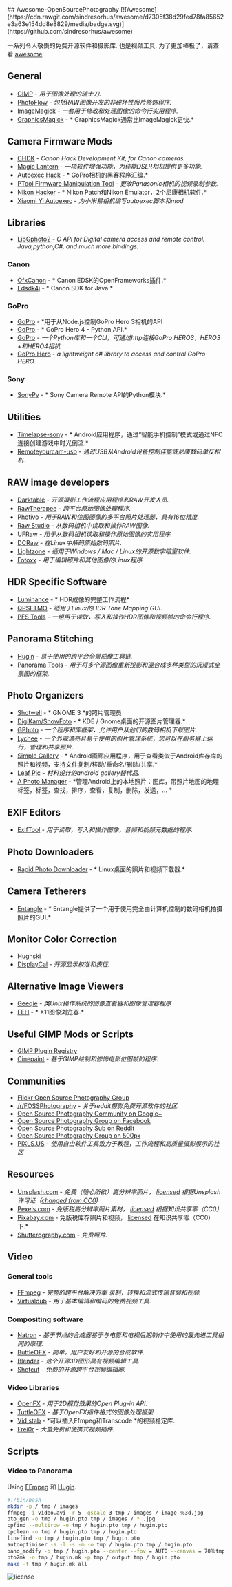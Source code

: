 <div class="github-widget" data-repo="ibaaj/awesome-OpenSourcePhotography"></div>
## Awesome-OpenSourcePhotography
[![Awesome](https://cdn.rawgit.com/sindresorhus/awesome/d7305f38d29fed78fa85652e3a63e154dd8e8829/media/badge.svg)](https://github.com/sindresorhus/awesome)

 一系列令人敬畏的免费开源软件和摄影库.  也是视频工具.  为了更加棒极了，请查看 [awesome](https://github.com/sindresorhus/awesome).



## General

- [GIMP](http://www.gimp.org/) -  *用于图像处理的瑞士刀.*
- [PhotoFlow](https://github.com/aferrero2707/PhotoFlow) -  *包括RAW图像开发的非破坏性照片修饰程序.*
- [ImageMagick](http://www.imagemagick.org/) -  *一套用于修改和处理图像的命令行实用程序.*
- [GraphicsMagick](http://www.graphicsmagick.org/) -  * GraphicsMagick通常比ImageMagick更快.*

## Camera Firmware Mods 

- [CHDK](http://chdk.wikia.com/wiki/CHDK) - *Canon Hack Development Kit, for Canon cameras.* 
- [Magic Lantern](http://magiclantern.fm/) -  *一项软件增强功能，为佳能DSLR相机提供更多功能.*
- [Autoexec Hack](https://github.com/KonradIT/autoexechack) -  * GoPro相机的黑客程序汇编.*
- [PTool Firmware Manipulation Tool](http://www.gh1-hack.info/) -  *更改Panasonic相机的视频录制参数.*
- [Nikon Hacker](https://nikonhacker.com/wiki/Main_Page) -  * Nikon Patch和Nikon Emulator，2个尼康相机软件.*
- [Xiaomi Yi Autoexec](https://github.com/PJanisio/Xiaomi_Yi_autoexec) -  *为小米易相机编写autoexec脚本和mod.*

## Libraries

- [LibGphoto2](https://github.com/gphoto/libgphoto2) - *C APi for Digital camera access and remote control. Java,python,C#, and much more bindings.*

### Canon

- [OfxCanon](https://github.com/roxlu/ofxCanon) -  * Canon EDSK的OpenFrameworks插件.*
- [Edsdk4j](https://github.com/kritzikratzi/edsdk4j) -  * Canon SDK for Java.*

### GoPro
- [GoPro](https://github.com/kschzt/gopro) -  *用于从Node.js控制GoPro Hero 3相机的API
- [GoPro](https://github.com/DenisCarriere/gopro) -  * GoPro Hero 4  -  Python API.*
- [GoPro](https://github.com/joshvillbrandt/goprohero) -  *一个Python库和一个CLI，可通过http连接GoPro HERO3，HERO3 +和HERO4相机.*
- [GoPro.Hero](https://github.com/r1pper/GoPro.Hero) - *a lightweight c# library to access and control GoPro HERO.*

### Sony

- [SonyPy](https://github.com/storborg/sonypy) -  * Sony Camera Remote API的Python模块.*

## Utilities

- [Timelapse-sony](https://github.com/ThibaudM/timelapse-sony) -  * Android应用程序，通过“智能手机控制”模式或通过NFC连接创建游戏中时光倒流.*
- [Remoteyourcam-usb](https://github.com/crazymaik/remoteyourcam-usb) -  *通过USB从Android设备控制佳能或尼康数码单反相机.*


## RAW image developers

- [Darktable](http://www.darktable.org/) -  *开源摄影工作流程应用程序和RAW开发人员.*
- [RawTherapee](http://rawtherapee.com/) -  *跨平台原始图像处理程序.*
- [Photivo](http://photivo.org/photivo/start?redirect=1) -  *用于RAW和位图图像的多平台照片处理器，具有16位精度.*
- [Raw Studio](https://github.com/rawstudio/rawstudio) -  *从数码相机中读取和操作RAW图像.*
- [UFRaw](http://ufraw.sourceforge.net/) -  *用于从数码相机读取和操作原始图像的实用程序.*
- [DCRaw](http://www.cybercom.net/~dcoffin/dcraw/) -  *在Linux中解码原始数码照片.*
- [Lightzone](http://lightzoneproject.org/) -  *适用于Windows / Mac / Linux的开源数字暗室软件.*
- [Fotoxx](http://www.kornelix.com/fotoxx.html) -  *用于编辑照片和其他图像的Linux程序.*

## HDR Specific Software
- [Luminance](https://github.com/LuminanceHDR/LuminanceHDR) -  * HDR成像的完整工作流程*
- [QPSFTMO](http://theplaceofdeadroads.blogspot.com/2006/07/qpfstmo-hdr-tone-mapping-gui-for-linux_04.html) -  *适用于Linux的HDR Tone Mapping GUI.*
- [PFS Tools](http://pfstools.sourceforge.net/) -  *一组用于读取，写入和操作HDR图像和视频帧的命令行程序.*

## Panorama Stitching

- [Hugin](http://hugin.sourceforge.net/) -  *易于使用的跨平台全景成像工具链.*
- [Panorama Tools](http://www.panoramatools.com/) -  *用于将多个源图像重新投影和混合成多种类型的沉浸式全景图的框架.*

## Photo Organizers

- [Shotwell](http://yorba.org/shotwell/) -  * GNOME 3 *的照片管理员
- [DigiKam/ShowFoto](http://www.digikam.org/drupal/about?q=about/overview) -  * KDE / Gnome桌面的开源图片管理器.*
- [GPhoto](http://www.gphoto.org/) -  *一个程序和库框架，允许用户从他们的数码相机下载图片.*
- [Lychee](http://lychee.electerious.com/) -  *一个外观漂亮且易于使用的照片管理系统，您可以在服务器上运行，管理和共享照片.*
- [Simple Gallery](https://github.com/SimpleMobileTools/Simple-Gallery/) -  * Android画廊应用程序，用于查看类似于Android库存库的照片和视频，支持文件复制/移动/重命名/删除/共享.*
- [Leaf Pic](https://github.com/HoraApps/LeafPic/) -  *材料设计的android gallery替代品.*
- [A Photo Manager](https://github.com/k3b/APhotoManager/) -  *管理Android上的本地照片：图库，带照片地图的地理标签，标签，查找，排序，查看，复制，删除，发送，... *
## EXIF Editors

- [ExifTool](http://owl.phy.queensu.ca/~phil/exiftool/) -  *用于读取，写入和操作图像，音频和视频元数据的程序.*

## Photo Downloaders

- [Rapid Photo Downloader](http://www.damonlynch.net/rapid/index.html) -  * Linux桌面的照片和视频下载器.*

## Camera Tetherers

- [Entangle](http://entangle-photo.org/) -  * Entangle提供了一个用于使用完全由计算机控制的数码相机拍摄照片的GUI.*

## Monitor Color Correction

- [Hughski](http://www.hughski.com/index.html)
- [DisplayCal](http://displaycal.net/) -  *开源显示校准和表征.*

## Alternative Image Viewers

- [Geeqie](http://geeqie.sourceforge.net/) -  *类Unix操作系统的图像查看器和图像管理器程序*
- [FEH](http://feh.finalrewind.org/) -  * X11图像浏览器.*

## Useful GIMP Mods or Scripts

- [GIMP Plugin Registry](http://registry.gimp.org/)
- [Cinepaint](http://sourceforge.net/projects/cinepaint/files/CinePaint/) -  *基于GIMP绘制和修饰电影位图帧的程序.*

## Communities
- [Flickr Open Source Photography Group](https://www.flickr.com/groups/83823859@N00/)
- [/r/FOSSPhotography](http://reddit.com/r/fossphotography) -  *关于reddit摄影免费开源软件的社区.*
- [Open Source Photography Community on Google+](https://plus.google.com/u/0/communities/110647644928874455108)
- [Open Source Photography Group on Facebook](https://www.facebook.com/groups/326042310770868/)
- [Open Source Photography Sub on Reddit](https://www.reddit.com/r/opensourcephotography)
- [Open Source Photography Group on 500px](https://500px.com/groups/open-source-photography)
- [PIXLS.US](https://pixls.us) -  *使用自由软件工具致力于教程，工作流程和高质量摄影展示的社区*

## Resources
- [Unsplash.com](https://unsplash.com/) -  *免费（随心所欲）高分辨率照片， [licensed](https://medium.com/unsplash/the-unsplash-license-f6fb7de5c95a) 根据Unsplash许可证（[changed from CC0](https://medium.com/unsplash/why-we-moved-from-the-creative-commons-zero-license-to-the-unsplash-license-598f76386489))*
- [Pexels.com](https://pexels.com/) -  *免版税高分辨率照片素材， [licensed](https://www.pexels.com/photo-license/) 根据知识共享零（CC0）*
- [Pixabay.com](https://pixabay.com/) - 免版税库存照片和视频， [licensed](https://pixabay.com/en/service/faq/) 在知识共享零（CC0）下.*
- [Shutterography.com](https://www.shutterography.com) -  *免费照片.*

## Video 

### General tools

- [FFmpeg](https://www.ffmpeg.org/) -  *完整的跨平台解决方案 
录制，转换和流式传输音频和视频.*
- [Virtualdub](http://www.virtualdub.org/) -  *用于基本编辑和编码的免费视频工具.*

### Compositing software

- [Natron](https://github.com/MrKepzie/Natron) -  *基于节点的合成器基于与电影和电视后期制作中使用的最先进工具相同的原理.*
- [ButtleOFX](https://github.com/buttleofx/ButtleOFX) -  *简单，用户友好和开源的合成软件.* 
- [Blender](https://www.blender.org/) -  *这个开源3D图形具有视频编辑工具.*
- [Shotcut](https://github.com/mltframework/shotcut) -  *免费的开源跨平台视频编辑器.*

### Video Libraries

- [OpenFX](http://openfx.sourceforge.net/) -  *用于2D视觉效果的Open Plug-in API.*
- [TuttleOFX](https://github.com/tuttleofx/TuttleOFX) -  *基于OpenFX插件格式的图像处理框架.*
- [Vid.stab](https://github.com/georgmartius/vid.stab) -  *可以插入Ffmpeg和Transcode *的视频稳定库.
- [Frei0r](https://github.com/dyne/frei0r) -  *大量免费和便携式视频插件.*

## Scripts

### Video to Panorama 

Using [FFmpeg](https://www.ffmpeg.org/) 和 [Hugin](http://hugin.sourceforge.net/).

```bash
#!/bin/bash
mkdir -p / tmp / images
ffmpeg -i video.avi -r 5 -qscale 3 tmp / images / image-％3d.jpg
pto_gen -o tmp / hugin.pto tmp / images / * .jpg
cpfind --multirow -o tmp / hugin.pto tmp / hugin.pto
cpclean -o tmp / hugin.pto tmp / hugin.pto
linefind -o tmp / hugin.pto tmp / hugin.pto
autooptimiser -a -l -s -m -o tmp / hugin.pto tmp / hugin.pto
pano_modify -o tmp / hugin.pto --center --fov = AUTO --canvas = 70％tmp / hugin.pto
pto2mk -o tmp / hugin.mk -p tmp / output tmp / hugin.pto
make -f tmp / hugin.mk all
```

![license](https://i.creativecommons.org/l/by-nc/4.0/88x31.png)
